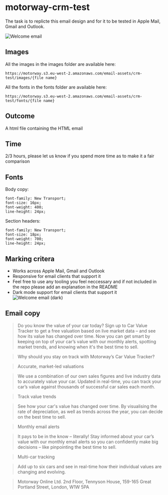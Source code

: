 # motorway-crm-test

The task is to replicte this email design and for it to be tested in Apple Mail, Gmail and Outlook.

![Welcome email](https://user-images.githubusercontent.com/548526/216968020-f35546b2-f596-46fd-978a-f00fd7e426ec.png)

## Images
All the images in the images folder are available here:

`https://motorway.s3.eu-west-2.amazonaws.com/email-assets/crm-test/images/{file name}`

All the fonts in the fonts folder are available here:

`https://motorway.s3.eu-west-2.amazonaws.com/email-assets/crm-test/fonts/{file name}`

## Outcome
A html file containing the HTML email

## Time
2/3 hours, please let us know if you spend more time as to make it a fair comparison

## Fonts
Body copy:
```
font-family: New Transport;
font-size: 16px;
font-weight: 400;
line-height: 24px;
```
Section headers:
```
font-family: New Transport;
font-size: 18px;
font-weight: 700;
line-height: 24px;
```

## Marking critera 
- Works across Apple Mail, Gmail and Outlook
- Responsive for email clients that support it
- Feel free to use any tooling you feel neccessary and if not included in the repo please add an explanation in the README
- Dark mode support for email clients that support it
![Welcome email (dark)](https://user-images.githubusercontent.com/548526/216969660-f89f7abf-0505-40c8-9e54-76e35401dcdc.png)


## Email copy

> Do you know the value of your car today?
Sign up to Car Value Tracker to get a free valuation based on live market data – and see how its value has changed over time.
Now you can get smart by keeping on top of your car’s value with our monthly alerts, spotting market trends, and knowing when it's the best time to sell.

> Why should you stay on track with Motorway’s Car Value Tracker?

> Accurate, market-led valuations

> We use a combination of our own sales figures and live industry data to accurately value your car. Updated in real-time, you can track your car’s value against thousands of successful car sales each month.

> Track value trends

> See how your car's value has changed over time. By visualising the rate of depreciation, as well as trends across the year, you can decide on the best time to sell.

> Monthly email alerts

> It pays to be in the know – literally! Stay informed about your car’s value with our monthly email alerts so you can confidently make big decisions – like pinpointing the best time to sell.

> Multi-car tracking

> Add up to six cars and see in real-time how their individual values are changing and evolving.

>Motorway Online Ltd.
2nd Floor, Tennyson House,
159-165 Great Portland Street,
London, W1W 5PA
